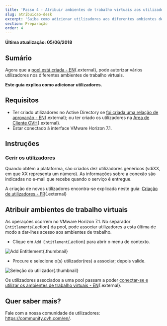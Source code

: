 ```yaml
---
title: 'Passo 4 - Atribuir ambientes de trabalho virtuais aos utilizadores'
slug: atribuicao-desk
excerpt: 'Saiba como adicionar utilizadores aos diferentes ambientes de trabalho virtuais'
section: Preparação
order: 4
---
```


**Última atualização: 05/06/2018**

## Sumário

Agora que a [pool está criada - EN](https://docs.ovh.com/gb/en/cloud-desktop-infrastructure/how-to-create-pool/){.external}, pode autorizar vários utilizadores nos diferentes ambientes de trabalho virtuais.

**Este guia explica como adicionar utilizadores.**


## Requisitos

- Ter criado utilizadores no Active Directory se [foi criada uma relação de aprovação - EN](https://docs.ovh.com/gb/en/cloud-desktop-infrastructure/approval-ad/){.external}; ou ter criado os utilizadores na [Área de Cliente OVH](https://www.ovh.com/auth/?action=gotomanager&from=https://www.ovh.pt/&ovhSubsidiary=pt){.external}.
- Estar conectado à interface VMware Horizon 7.1.



## Instruções

### Gerir os utilizadores

Quando obtém a plataforma, são criados dez utilizadores genéricos (vdiXX, em que XX representa um número). As informações sobre a conexão são indicadas no e-mail que recebe quando o serviço é entregue.

A criação de novos utilizadores encontra-se explicada neste guia: [Criação de utilizadores - FR](https://docs.ovh.com/fr/cloud-desktop-infrastructure/create-users/){.external}


## Atribuir ambientes de trabalho virtuais

As operações ocorrem no VMware Horizon 7.1. No separador `Entitlements`{.action} da pool, pode associar utilizadores a esta última de modo a dar-lhes acesso aos ambientes de trabalho.

- Clique em `Add Entitlement`{.action} para abrir o menu de contexto.

![Add Entitlement](images/1200.png){.thumbnail}

- Procure e selecione o(s) utilizador(res) a associar; depois valide.

![Seleção do utilizador](images/1201.png){.thumbnail}


Os utilizadores associados a uma pool passam a poder  [conectar-se e utilizar os ambientes de trabalho virtuais - EN](https://docs.ovh.com/gb/en/cloud-desktop-infrastructure/desktop-login/){.external}.


## Quer saber mais?

Fale com a nossa comunidade de utilizadores: <https://community.ovh.com/en/>.